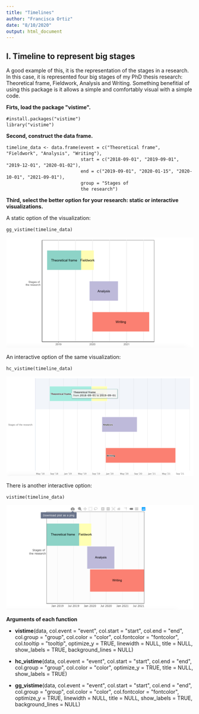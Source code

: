 ```yaml
---
title: "Timelines"
author: "Francisca Ortiz"
date: "8/10/2020"
output: html_document
---
```


## I. Timeline to represent big stages 

A good example of this, it is the representation of the stages in a research. In this case, it is represented four big stages of my PhD thesis research: Theoretical frame, Fieldwork, Analysis and Writing. Something benefitial of using this package is it allows a simple and comfortably visual with a simple code. 

**Firts, load the package "vistime".**
```{r message=FALSE, warning=FALSE}
#install.packages("vistime")
library("vistime")
```

**Second, construct the data frame.**
```{r message=FALSE, warning=FALSE}
timeline_data <- data.frame(event = c("Theoretical frame", "Fieldwork", "Analysis", "Writing"), 
                            start = c("2018-09-01", "2019-09-01", "2019-12-01", "2020-01-02"), 
                            end = c("2019-09-01", "2020-01-15", "2020-10-01", "2021-09-01"), 
                            group = "Stages of 
                            the research")
```

**Third, select the better option for your research: static or interactive visualizations.**

A static option of the visualization:
```{r message=FALSE, warning=FALSE}
gg_vistime(timeline_data) 
```
![](img/I_1static.png)

An interactive option of the same visualization:
```{r message=FALSE, warning=FALSE}
hc_vistime(timeline_data)
```
![](img/I_2interactive.png)


There is another interactive option:
```{r message=FALSE, warning=FALSE}
vistime(timeline_data)
```
![](img/I_3interactive.png)


**Arguments of each function**

- **vistime**(data, col.event = "event", col.start = "start", col.end = "end", col.group = "group", col.color = "color", col.fontcolor = "fontcolor", col.tooltip = "tooltip", optimize_y = TRUE, linewidth = NULL, title = NULL, show_labels = TRUE, background_lines = NULL)

- **hc_vistime**(data, col.event = "event", col.start = "start", col.end = "end", col.group = "group", col.color = "color", optimize_y = TRUE, title = NULL, show_labels = TRUE)

- **gg_vistime**(data, col.event = "event", col.start = "start", col.end = "end", col.group = "group", col.color = "color", col.fontcolor = "fontcolor", optimize_y = TRUE, linewidth = NULL, title = NULL, show_labels = TRUE, background_lines = NULL)




